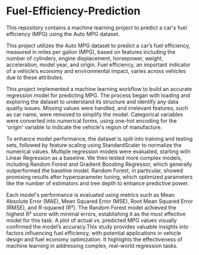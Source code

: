 # Fuel-Efficiency-Prediction
This repository contains a machine learning project to predict a car's fuel efficiency (MPG) using the Auto MPG dataset.

This project utilizes the Auto MPG dataset to predict a car’s fuel efficiency, measured in miles per gallon (MPG), based on features including the number of cylinders, engine displacement, horsepower, weight, acceleration, model year, and origin. Fuel efficiency, an important indicator of a vehicle’s economy and environmental impact, varies across vehicles due to these attributes.

This project implemented a machine learning workflow to build an accurate regression model for predicting MPG. The process began with loading and exploring the dataset to understand its structure and identify any data quality issues. Missing values were handled, and irrelevant features, such as car name, were removed to simplify the model. Categorical variables were converted into numerical forms, using one-hot encoding for the 'origin' variable to indicate the vehicle's region of manufacture.

To enhance model performance, the dataset is split into training and testing sets, followed by feature scaling using StandardScaler to normalize the numerical values. Multiple regression models were evaluated, starting with Linear Regression as a baseline. We then tested more complex models, including Random Forest and Gradient Boosting Regressor, which generally outperformed the baseline model. Random Forest, in particular, showed promising results after hyperparameter tuning, which optimized parameters like the number of estimators and tree depth to enhance predictive power.

Each model's performance is evaluated using metrics such as Mean Absolute Error (MAE), Mean Squared Error (MSE), Root Mean Squared Error (RMSE), and R-squared (R²). The Random Forest model achieved the highest R² score with minimal errors, establishing it as the most effective model for this task. A plot of actual vs. predicted MPG values visually confirmed the model’s accuracy.This study provides valuable insights into factors influencing fuel efficiency, with potential applications in vehicle design and fuel economy optimization. 
It highlights the effectiveness of machine learning in addressing complex, real-world regression tasks.
